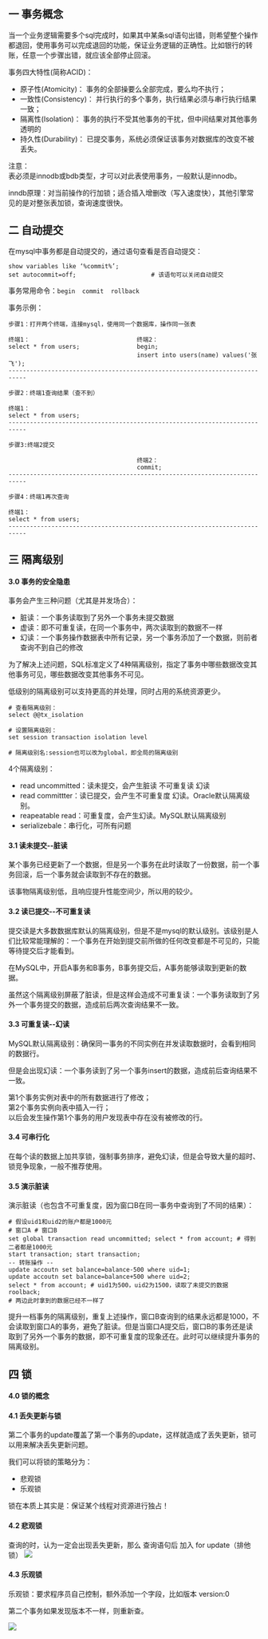 ## 一  事务概念

当一个业务逻辑需要多个sql完成时，如果其中某条sql语句出错，则希望整个操作都退回，使用事务可以完成退回的功能，保证业务逻辑的正确性。比如银行的转账，任意一个步骤出错，就应该全部停止回滚。  

事务四大特性(简称ACID)：
- 原子性(Atomicity)：		事务的全部操要么全部完成，要么均不执行；
- 一致性(Consistency)：	    并行执行的多个事务，执行结果必须与串行执行结果一致；
- 隔离性(Isolation)：		事务的执行不受其他事务的干扰，但中间结果对其他事务透明的
- 持久性(Durability)：		已提交事务，系统必须保证该事务对数据库的改变不被丢失。

注意：	 
表必须是innodb或bdb类型，才可以对此表使用事务，一般默认是innodb。  

inndb原理：对当前操作的行加锁；适合插入增删改（写入速度快），其他引擎常见的是对整张表加锁，查询速度很快。

## 二 自动提交

在mysql中事务都是自动提交的，通过语句查看是否自动提交：
```
show variables like ‘%commit%’;
set autocommit=off;	                    # 该语句可以关闭自动提交
```

事务常用命令：`begin  commit  rollback`

事务示例：
```
步骤1：打开两个终端，连接mysql，使用同一个数据库，操作同一张表

终端1：                              终端2：
select * from users;                begin;
                                    insert into users(name) values('张飞');
---------------------------------------------------------------------------

步骤2：终端1查询结果（查不到）

终端1：
select * from users;
---------------------------------------------------------------------------

步骤3:终端2提交

                                    终端2：
                                    commit;
---------------------------------------------------------------------------

步骤4：终端1再次查询

终端1：
select * from users;
---------------------------------------------------------------------------
```

## 三 隔离级别

#### 3.0 事务的安全隐患

事务会产生三种问题（尤其是并发场合）：
- 脏读：一个事务读取到了另外一个事务未提交数据
- 虚读：即不可重复读，在同一个事务中，两次读取到的数据不一样
- 幻读：一个事务操作数据表中所有记录，另一个事务添加了一个数据，则前者查询不到自己的修改

为了解决上述问题，SQL标准定义了4种隔离级别，指定了事务中哪些数据改变其他事务可见，哪些数据改变其他事务不可见。  

低级别的隔离级别可以支持更高的并处理，同时占用的系统资源更少。

```
# 查看隔离级别：	
select @@tx_isolation

# 设置隔离级别：	
set session transaction isolation level 

# 隔离级别名:session也可以改为global，即全局的隔离级别
```

4个隔离级别：		
- read uncommitted：读未提交，会产生脏读 不可重复读 幻读
- read committter：读已提交，会产生不可重复度 幻读。Oracle默认隔离级别。
- reapeatable read：可重复度，会产生幻读。MySQL默认隔离级别
- serializebale：串行化，可所有问题

#### 3.1 读未提交--脏读

某个事务已经更新了一个数据，但是另一个事务在此时读取了一份数据，前一个事务回滚，后一个事务就会读取到不存在的数据。  

该事物隔离级别低，且响应提升性能空间少，所以用的较少。   



 

#### 3.2 读已提交--不可重复读

提交读是大多数数据库默认的隔离级别，但是不是mysql的默认级别。该级别是人们比较常能理解的：一个事务在开始到提交前所做的任何改变都是不可见的，只能等待提交后才能看到。  

在MySQL中，开启A事务和B事务，B事务提交后，A事务能够读取到更新的数据。  

虽然这个隔离级别屏蔽了脏读，但是这样会造成不可重复读：一个事务读取到了另外一个事务提交的数据，造成前后两次查询结果不一致。  

#### 3.3 可重复读--幻读

MySQL默认隔离级别：确保同一事务的不同实例在并发读取数据时，会看到相同的数据行。  

但是会出现幻读：一个事务读到了另一个事务insert的数据，造成前后查询结果不一致。  

第1个事务实例对表中的所有数据进行了修改；  
第2个事务实例向表中插入一行；  
以后会发生操作第1个事务的用户发现表中存在没有被修改的行。  

#### 3.4 可串行化

在每个读的数据上加共享锁，强制事务排序，避免幻读，但是会导致大量的超时、锁竞争现象，一般不推荐使用。

#### 3.5 演示脏读

演示脏读（也包含不可重复度，因为窗口B在同一事务中查询到了不同的结果）：
```
# 假设uid1和uid2的账户都是1000元
# 窗口A # 窗口B
set global transaction read uncommitted; select * from account; # 得到二者都是1000元
start transaction; start transaction;
-- 转账操作 -- 
update accoutn set balance=balance-500 where uid=1;
update accoutn set balance=balance+500 where uid=2; 
select * from account; # uid1为500，uid2为1500，读取了未提交的数据
roolback;
# 两边此时拿到的数据已经不一样了
```

提升一档事务的隔离级别，重复上述操作，窗口B查询到的结果永远都是1000，不会读取到窗口A的事务，避免了脏读。但是当窗口A提交后，窗口B的事务还是读取到了另外一个事务的数据，即不可重复度的现象还在。此时可以继续提升事务的隔离级别。 

## 四 锁

#### 4.0 锁的概念



#### 4.1 丢失更新与锁

第二个事务的update覆盖了第一个事务的update，这样就造成了丢失更新，锁可以用来解决丢失更新问题。  

我们可以将锁的策略分为：
- 悲观锁
- 乐观锁

锁在本质上其实是：保证某个线程对资源进行独占！

#### 4.2 悲观锁

查询的时，认为一定会出现丢失更新，那么 查询语句后 加入 for update（排他锁）
![](/images/sql/beiguansuo.png)

#### 4.3 乐观锁

乐观锁：要求程序员自己控制，额外添加一个字段，比如版本 version:0  

第二个事务如果发现版本不一样，则重新查。 

![](/images/sql/leguansuo.png)




